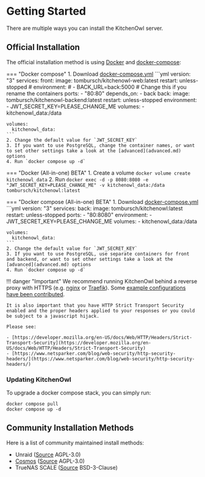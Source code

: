 # Getting Started

There are multiple ways you can install the KitchenOwl server.

## Official Installation

The official installation method is using [Docker](https://docs.docker.com/engine/install/) and [docker-compose](https://docs.docker.com/compose/):

=== "Docker compose"
    1. Download [docker-compose.yml](https://github.com/TomBursch/kitchenowl/blob/main/docker-compose.yml)
    ```yml
    version: "3"
    services:
      front:
        image: tombursch/kitchenowl-web:latest
        restart: unless-stopped
        # environment:
        #   - BACK_URL=back:5000 # Change this if you rename the containers
        ports:
          - "80:80"
        depends_on:
          - back
      back:
        image: tombursch/kitchenowl-backend:latest
        restart: unless-stopped
        environment:
          - JWT_SECRET_KEY=PLEASE_CHANGE_ME
        volumes:
          - kitchenowl_data:/data

    volumes:
      kitchenowl_data:
    ```
    2. Change the default value for `JWT_SECRET_KEY`
    3. If you want to use PostgreSQL, change the container names, or want to set other settings take a look at the [advanced](advanced.md) options
    4. Run `docker compose up -d`

=== "Docker (All-in-one) BETA"
    1. Create a volume `docker volume create kitchenowl_data`
    2. Run `docker exec -d -p 8080:8080 -e "JWT_SECRET_KEY=PLEASE_CHANGE_ME" -v kitchenowl_data:/data tombursch/kitchenowl:latest`

=== "Docker compose (All-in-one) BETA"
    1. Download [docker-compose.yml](https://github.com/TomBursch/kitchenowl/blob/main/docker-compose-single.yml)
    ```yml
    version: "3"
    services:
      back:
        image: tombursch/kitchenowl:latest
        restart: unless-stopped
        ports:
          - "80:8080"
        environment:
          - JWT_SECRET_KEY=PLEASE_CHANGE_ME
        volumes:
          - kitchenowl_data:/data

    volumes:
      kitchenowl_data:
    ```
    2. Change the default value for `JWT_SECRET_KEY`
    3. If you want to use PostgreSQL, use separate containers for front and backend, or want to set other settings take a look at the [advanced](advanced.md) options
    4. Run `docker compose up -d`

!!! danger "Important"
    We recommend running KitchenOwl behind a reverse proxy with HTTPS (e.g. [nginx](https://nginx.org/en/docs/http/configuring_https_servers.html) or [Traefik](https://doc.traefik.io/traefik/)). Some [example configurations have been contributed](reverse-proxy.md).

    It is also important that you have HTTP Strict Transport Security enabled and the proper headers applied to your responses or you could be subject to a javascript hijack.

    Please see:

    - [https://developer.mozilla.org/en-US/docs/Web/HTTP/Headers/Strict-Transport-Security](https://developer.mozilla.org/en-US/docs/Web/HTTP/Headers/Strict-Transport-Security)
    - [https://www.netsparker.com/blog/web-security/http-security-headers/](https://www.netsparker.com/blog/web-security/http-security-headers/)

### Updating KitchenOwl
To upgrade a docker compose stack, you can simply run:

```
docker compose pull
docker compose up -d
```

## Community Installation Methods
Here is a list of community maintained install methods:

- Unraid ([Source](https://codeberg.org/HanSolo97/unraid-template-kitchenowl) AGPL-3.0)
- [Cosmos](https://cosmos-cloud.io/proxy#cosmos-ui/market-listing/cosmos-cloud/KitchenOwl) ([Source](https://github.com/azukaar/cosmos-servapps-official/tree/master/servapps/Kitchenowl) AGPL-3.0)
- TrueNAS SCALE ([Source](https://github.com/truecharts/charts/tree/master/charts/stable/kitchenowl) BSD-3-Clause)
